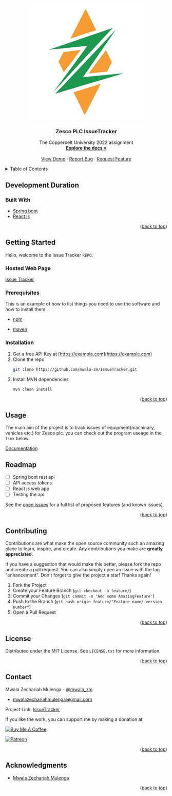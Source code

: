 <div id="top"></div>
<!--
*** Thanks for checking out the Best-README-Template. If you have a suggestion
*** that would make this better, please fork the repo and create a pull request
*** or simply open an issue with the tag "enhancement".
*** Don't forget to give the project a star!
*** Thanks again! Now go create something AMAZING! :D
-->



<!-- PROJECT SHIELDS -->
<!--
*** I'm using markdown "reference style" links for readability.
*** Reference links are enclosed in brackets [ ] instead of parentheses ( ).
*** See the bottom of this document for the declaration of the reference variables
*** for contributors-url, forks-url, etc. This is an optional, concise syntax you may use.
*** https://www.markdownguide.org/basic-syntax/#reference-style-links
-->

<!-- PROJECT LOGO -->
<br />
<div align="center">
  <a href="https://github.com/mwala-zm/IssueTracker">
    <img src="Zesco Logo.png" alt="Logo" width="360" height="360">
  </a>

<h3 align="center">Zesco PLC IssueTracker</h3>

  <p align="center">
    The Copperbelt University 2022 assignment
    <br />
    <a href="https://github.com/mwala-zm/IssueTracker"><strong>Explore the docs »</strong></a>
    <br />
    <br />
    <a href="https://github.com/mwala-zm/IssueTracker">View Demo</a>
    ·
    <a href="https://github.com/mwala-zm/IssueTacker/issues">Report Bug</a>
    ·
    <a href="https://github.com/mwala-zm/IssueTracker/issues">Request Feature</a>
  </p>
</div>



<!-- TABLE OF CONTENTS -->
<details>
  <summary>Table of Contents</summary>
  <ol>
    <li>
      <a href="#about-the-project">About The Project</a>
      <ul>
        <li><a href="#built-with">Built With</a></li>
      </ul>
    </li>
    <li>
      <a href="#getting-started">Getting Started</a>
      <ul>
        <li><a href="#prerequisites">Prerequisites</a></li>
        <li><a href="#installation">Installation</a></li>
      </ul>
    </li>
    <li><a href="#usage">Usage</a></li>
    <li><a href="#roadmap">Roadmap</a></li>
    <li><a href="#contributing">Contributing</a></li>
    <li><a href="#license">License</a></li>
    <li><a href="#contact">Contact</a></li>
    <li><a href="#acknowledgments">Acknowledgments</a></li>
  </ol>
</details>



<!-- ABOUT THE PROJECT -->
## Development Duration


### Built With

* [Spring boot](https://docs.spring.io/spring-boot/docs)
* [React.js](https://reactjs.org/)


<p align="right">(<a href="#top">back to top</a>)</p>


<!-- GETTING STARTED -->
## Getting Started

Hello, welcome to the Issue Tracker ``REPO``.

### Hosted Web Page
[Issue Tracker]()


### Prerequisites

This is an example of how to list things you need to use the software and how to install them.
* [npm](https://nodejs.org)
  
* [maven](https://maven.apache.org/)

### Installation

1. Get a free API Key at [https://example.com](https://example.com)
2. Clone the repo
   ```sh
   git clone https://github.com/mwala-zm/IssueTracker.git
   ```
3. Install MVN dependencies
   ```sh
   mvn clean install
   ```


<p align="right">(<a href="#top">back to top</a>)</p>



<!-- USAGE EXAMPLES -->
## Usage

The main aim of the project is to track issues of equipment(machinary, vehicles etc.) for Zesco plc.
you can check out the program useage in the ``link`` below.

[Documentation](https://example.com)



<!-- ROADMAP -->
## Roadmap

- [ ] Spring boot rest api 
- [ ] API access tokens
- [ ] React js web app
- [ ] Testing the api

See the [open issues](https://github.com/mwala-zm/IssueTracker/issues) for a full list of proposed features (and known issues).

<p align="right">(<a href="#top">back to top</a>)</p>



<!-- CONTRIBUTING -->
## Contributing

Contributions are what make the open source community such an amazing place to learn, inspire, and create. Any contributions you make are **greatly appreciated**.

If you have a suggestion that would make this better, please fork the repo and create a pull request. You can also simply open an issue with the tag "enhancement".
Don't forget to give the project a star! Thanks again!

1. Fork the Project
2. Create your Feature Branch (`git checkout -b feature/`)
3. Commit your Changes (`git commit -m 'Add some AmazingFeature'`)
4. Push to the Branch (`git push origin feature/"Feature_name/ version number"`)
5. Open a Pull Request

<p align="right">(<a href="#top">back to top</a>)</p>



<!-- LICENSE -->
## License

Distributed under the MIT License. See `LICENSE.txt` for more information.

<p align="right">(<a href="#top">back to top</a>)</p>



<!-- CONTACT -->
## Contact
Mwala Zechariah Mulenga - [@mwala_zm](https://twitter.com/mwala_zm) 
- mwalazechariahmulenga@gmail.com

Project Link: [IssueTracker](https://github.com/mwala-zm/IssueTracker)
<br/>

If you like the work, you can support me by making a donation at <br>

<a href="https://www.buymeacoffee.com/mwala" target="_blank"><img src="https://cdn.buymeacoffee.com/buttons/default-orange.png" alt="Buy Me A Coffee" height="41" width="160"></a>

<!--Patreon link-->

<a href="https://www.patreon.com/theraidzeropodcast">
  <img src="https://c5.patreon.com/external/logo/become_a_patron_button@2x.png" width="160" height="41" alt="Patreon">
</a>

<p align="right">(<a href="#top">back to top</a>)</p>

<!-- ACKNOWLEDGMENTS -->
## Acknowledgments

* [Mwala Zechariah Mulenga](https://github.com/mwala-zm)


<p align="right">(<a href="#top">back to top</a>)</p>

<!-- MARKDOWN LINKS & IMAGES -->
<!-- https://www.markdownguide.org/basic-syntax/#reference-style-links -->
